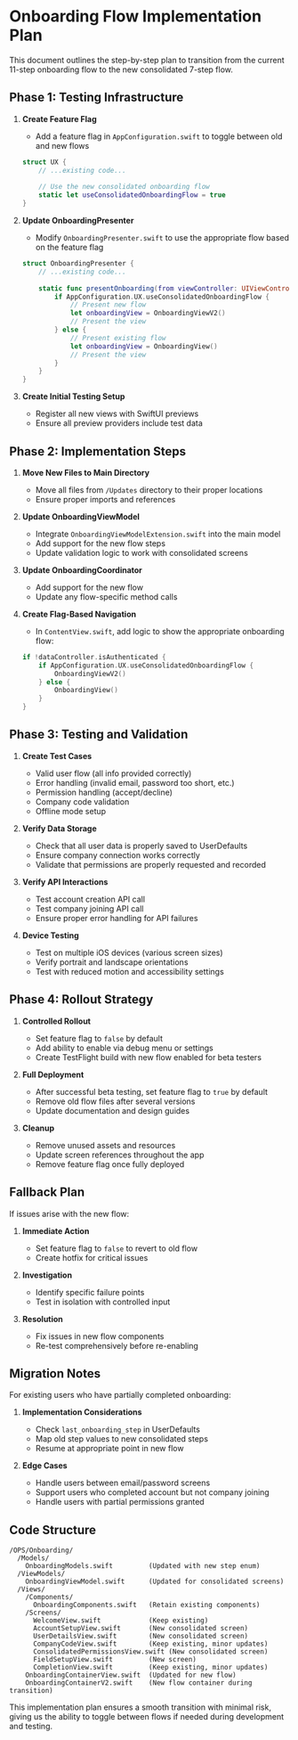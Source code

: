# Onboarding Flow Implementation Plan

This document outlines the step-by-step plan to transition from the current 11-step onboarding flow to the new consolidated 7-step flow.

## Phase 1: Testing Infrastructure

1. **Create Feature Flag**
   - Add a feature flag in `AppConfiguration.swift` to toggle between old and new flows
   ```swift
   struct UX {
       // ...existing code...
       
       // Use the new consolidated onboarding flow
       static let useConsolidatedOnboardingFlow = true
   }
   ```

2. **Update OnboardingPresenter**
   - Modify `OnboardingPresenter.swift` to use the appropriate flow based on the feature flag
   ```swift
   struct OnboardingPresenter {
       // ...existing code...
       
       static func presentOnboarding(from viewController: UIViewController) {
           if AppConfiguration.UX.useConsolidatedOnboardingFlow {
               // Present new flow
               let onboardingView = OnboardingViewV2()
               // Present the view
           } else {
               // Present existing flow
               let onboardingView = OnboardingView()
               // Present the view
           }
       }
   }
   ```

3. **Create Initial Testing Setup**
   - Register all new views with SwiftUI previews
   - Ensure all preview providers include test data

## Phase 2: Implementation Steps

1. **Move New Files to Main Directory**
   - Move all files from `/Updates` directory to their proper locations
   - Ensure proper imports and references

2. **Update OnboardingViewModel**
   - Integrate `OnboardingViewModelExtension.swift` into the main model
   - Add support for the new flow steps
   - Update validation logic to work with consolidated screens

3. **Update OnboardingCoordinator**
   - Add support for the new flow
   - Update any flow-specific method calls

4. **Create Flag-Based Navigation**
   - In `ContentView.swift`, add logic to show the appropriate onboarding flow:
   ```swift
   if !dataController.isAuthenticated {
       if AppConfiguration.UX.useConsolidatedOnboardingFlow {
           OnboardingViewV2()
       } else {
           OnboardingView()
       }
   }
   ```

## Phase 3: Testing and Validation

1. **Create Test Cases**
   - Valid user flow (all info provided correctly)
   - Error handling (invalid email, password too short, etc.)
   - Permission handling (accept/decline)
   - Company code validation
   - Offline mode setup

2. **Verify Data Storage**
   - Check that all user data is properly saved to UserDefaults
   - Ensure company connection works correctly
   - Validate that permissions are properly requested and recorded

3. **Verify API Interactions**
   - Test account creation API call
   - Test company joining API call
   - Ensure proper error handling for API failures

4. **Device Testing**
   - Test on multiple iOS devices (various screen sizes)
   - Verify portrait and landscape orientations
   - Test with reduced motion and accessibility settings

## Phase 4: Rollout Strategy

1. **Controlled Rollout**
   - Set feature flag to `false` by default
   - Add ability to enable via debug menu or settings
   - Create TestFlight build with new flow enabled for beta testers

2. **Full Deployment**
   - After successful beta testing, set feature flag to `true` by default
   - Remove old flow files after several versions
   - Update documentation and design guides

3. **Cleanup**
   - Remove unused assets and resources
   - Update screen references throughout the app
   - Remove feature flag once fully deployed

## Fallback Plan

If issues arise with the new flow:

1. **Immediate Action**
   - Set feature flag to `false` to revert to old flow
   - Create hotfix for critical issues

2. **Investigation**
   - Identify specific failure points
   - Test in isolation with controlled input

3. **Resolution**
   - Fix issues in new flow components
   - Re-test comprehensively before re-enabling

## Migration Notes

For existing users who have partially completed onboarding:

1. **Implementation Considerations**
   - Check `last_onboarding_step` in UserDefaults
   - Map old step values to new consolidated steps
   - Resume at appropriate point in new flow

2. **Edge Cases**
   - Handle users between email/password screens
   - Support users who completed account but not company joining
   - Handle users with partial permissions granted

## Code Structure

```
/OPS/Onboarding/
  /Models/
    OnboardingModels.swift         (Updated with new step enum)
  /ViewModels/
    OnboardingViewModel.swift      (Updated for consolidated screens)
  /Views/
    /Components/
      OnboardingComponents.swift   (Retain existing components)
    /Screens/
      WelcomeView.swift            (Keep existing)
      AccountSetupView.swift       (New consolidated screen)
      UserDetailsView.swift        (New consolidated screen)
      CompanyCodeView.swift        (Keep existing, minor updates)
      ConsolidatedPermissionsView.swift (New consolidated screen)
      FieldSetupView.swift         (New screen)
      CompletionView.swift         (Keep existing, minor updates)
    OnboardingContainerView.swift  (Updated for new flow)
    OnboardingContainerV2.swift    (New flow container during transition)
```

This implementation plan ensures a smooth transition with minimal risk, giving us the ability to toggle between flows if needed during development and testing.